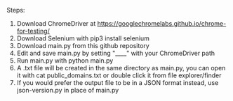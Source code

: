 Steps:
1. Download ChromeDriver at https://googlechromelabs.github.io/chrome-for-testing/
2. Download Selenium with pip3 install selenium
3. Download main.py from this github repository
4. Edit and save main.py by setting "____" with your ChromeDriver path
5. Run main.py with python main.py
6. A .txt file will be created in the same directory as main.py, you can open it with cat public_domains.txt or double click it from file explorer/finder
7. If you would prefer the output file to be in a JSON format instead, use json-version.py in place of main.py
